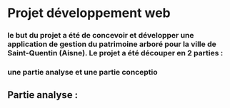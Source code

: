 # Projet développement web

### le but du projet a été de concevoir et développer une application de gestion du patrimoine arboré pour la ville de Saint-Quentin (Aisne). Le projet a été découper en 2 parties : 
### une partie analyse et une partie conceptio

## Partie analyse :
